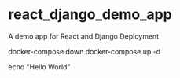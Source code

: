 # react_django_demo_app
A demo app for React and Django Deployment

docker-compose down
docker-compose up -d

echo "Hello World"
